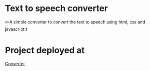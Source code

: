 # Text to speech converter

✏️A simple converter to convert the text to speech using html, css and javascript ❗
 
# Project deployed at

<a href="https://mithesh14.github.io/Github-profile/">Converter</a>

